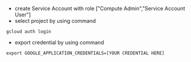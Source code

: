 - create Service Account with role ["Compute Admin","Service Account User"]
- select project by using command 
```
gcloud auth login
```
- export credential by using command
```
export GOOGLE_APPLICATION_CREDENTIALS=[YOUR CREDENTIAL HERE]
```

